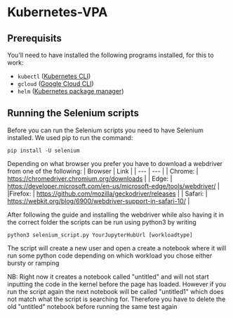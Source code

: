 # Kubernetes-VPA

## Prerequisits
You'll need to have installed the following programs installed, for this to work:
- `kubectl` ([Kubernetes CLI](https://kubernetes.io/docs/tasks/tools/))
- `gcloud` ([Google Cloud CLI](https://cloud.google.com/sdk/docs/install-sdk))
- `helm` ([Kubernetes package manager](https://helm.sh/docs/intro/install/))

## Running the Selenium scripts
Before you can run the Selenium scripts you need to have Selenium installed.
We used pip to run the command:

`pip install -U selenium`

Depending on what browser you prefer you have to download a webdriver from one of the following:
| Browser | Link |
| --- | --- |
| Chrome: | https://chromedriver.chromium.org/downloads  |
| Edge: | https://developer.microsoft.com/en-us/microsoft-edge/tools/webdriver/ |
|Firefox: | https://github.com/mozilla/geckodriver/releases | 
| Safari: | https://webkit.org/blog/6900/webdriver-support-in-safari-10/ | 

After following the guide and installing the webdriver while also having it in the correct folder the scripts can be run using python3 by writing 

`python3 selenium_script.py YourJupyterHubUrl [workloadtype]`

The script will create a new user and open a create a notebook where it will run some python code depending on which workload you chose either bursty or ramping

NB: Right now it creates a notebook called "untitled" and will not start inputting the code in the kernel before the page has loaded. However if you run the script again the next notebook will be called "untitled1" which does not match what the script is searching for. Therefore you have to delete the old "untitled" notebook before running the same test again
